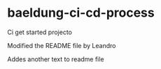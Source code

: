 # baeldung-ci-cd-process
Ci get started projecto

Modified the README file by Leandro

Addes another text to readme file